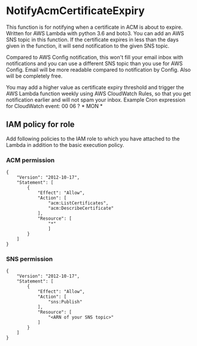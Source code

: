 # NotifyAcmCertificateExpiry
This function is for notifying when a certificate in ACM is about to expire. Written for AWS Lambda with python 3.6 and boto3. You can add an AWS SNS topic in this function. If the certificate expires in less than the days given in the function, it will send notification to the given SNS topic. 

Compared to AWS Config notification, this won't fill your email inbox with notifications and you can use a different SNS topic than you use for AWS Config. Email will be more readable compared to notification by Config. Also will be completely free.

You may add a higher value as certificate expiry threshold and trigger the AWS Lambda function weekly using AWS CloudWatch Rules, so that you get notification earlier and will not spam your inbox.
Example Cron expression for CloudWatch event: 00 06 ? * MON *

## IAM policy for role
Add following policies to the IAM role to which you have attached to the Lambda in addition to the basic execution policy.

### ACM permission
    {
        "Version": "2012-10-17",
        "Statement": [
            {
                "Effect": "Allow",
                "Action": [
                    "acm:ListCertificates",
                    "acm:DescribeCertificate"
                ],
                "Resource": [
                    "*"
                    ]
            }
        ]
    }
### SNS permission
    {
        "Version": "2012-10-17",
        "Statement": [
            {
                "Effect": "Allow",
                "Action": [
                    "sns:Publish"
                ],
                "Resource": [
                    "<ARN of your SNS topic>"
                ]
            }
        ]
    }
